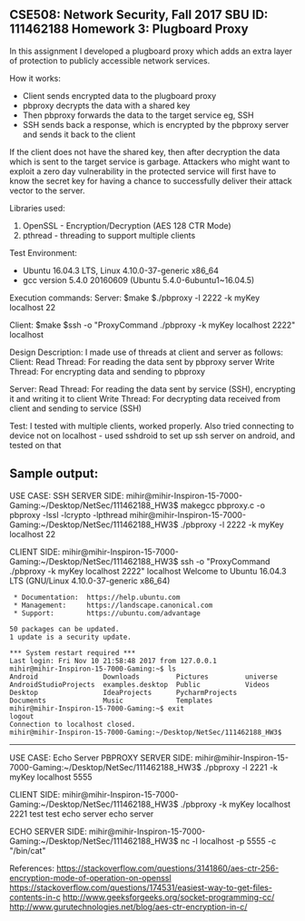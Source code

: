 CSE508: Network Security, Fall 2017
SBU ID: 111462188
Homework 3: Plugboard Proxy
-------------------------------------------------------------------------------
In this assignment I developed a plugboard proxy which adds an extra layer of protection
to publicly accessible network services.

How it works:

- Client sends encrypted data to the plugboard proxy
- pbproxy decrypts the data with a shared key
- Then pbproxy forwards the data to the target service eg, SSH
- SSH sends back a response, which is encrypted by the pbproxy server and sends it back to the client

If the client does not have the shared key, then after decryption the data which is sent to the target
service is garbage. Attackers who might want to exploit a zero day vulnerability in the protected
service will first have to know the secret key for having a chance to successfully deliver their attack
vector to the server.

Libraries used:
  1. OpenSSL - Encryption/Decryption (AES 128 CTR Mode)
  2. pthread - threading to support multiple clients


Test Environment:
- Ubuntu 16.04.3 LTS, Linux 4.10.0-37-generic x86_64
- gcc version 5.4.0 20160609 (Ubuntu 5.4.0-6ubuntu1~16.04.5)

Execution commands:
  Server:
    $make
    $./pbproxy -l 2222 -k myKey localhost 22

  Client:
    $make
    $ssh -o "ProxyCommand ./pbproxy -k myKey localhost 2222" localhost

Design Description:
I made use of threads at client and server as follows:
  Client:
    Read Thread: For reading the data sent by pbproxy server
    Write Thread: For encrypting data and sending to pbproxy

  Server:
    Read Thread: For reading the data sent by service (SSH), encrypting it and writing it to client
    Write Thread: For decrypting data received from client and sending to service (SSH)

Test:
I tested with multiple clients, worked properly.
Also tried connecting to device not on localhost - used sshdroid to set up ssh server on android, and tested on that

Sample output:
--------------------------------------------------------------------------------------------
USE CASE: SSH
  SERVER SIDE:
    mihir@mihir-Inspiron-15-7000-Gaming:~/Desktop/NetSec/111462188_HW3$ makegcc pbproxy.c -o pbproxy -lssl -lcrypto -lpthread
    mihir@mihir-Inspiron-15-7000-Gaming:~/Desktop/NetSec/111462188_HW3$ ./pbproxy -l 2222 -k myKey localhost 22

  CLIENT SIDE:
    mihir@mihir-Inspiron-15-7000-Gaming:~/Desktop/NetSec/111462188_HW3$ ssh -o "ProxyCommand ./pbproxy -k myKey localhost 2222" localhost
    Welcome to Ubuntu 16.04.3 LTS (GNU/Linux 4.10.0-37-generic x86_64)

     * Documentation:  https://help.ubuntu.com
     * Management:     https://landscape.canonical.com
     * Support:        https://ubuntu.com/advantage

    50 packages can be updated.
    1 update is a security update.

    *** System restart required ***
    Last login: Fri Nov 10 21:58:48 2017 from 127.0.0.1
    mihir@mihir-Inspiron-15-7000-Gaming:~$ ls
    Android                Downloads         Pictures         universe
    AndroidStudioProjects  examples.desktop  Public           Videos
    Desktop                IdeaProjects      PycharmProjects
    Documents              Music             Templates
    mihir@mihir-Inspiron-15-7000-Gaming:~$ exit
    logout
    Connection to localhost closed.
    mihir@mihir-Inspiron-15-7000-Gaming:~/Desktop/NetSec/111462188_HW3$

--------------------------------------------------------------------------------------------
USE CASE: Echo Server
  PBPROXY SERVER SIDE:
    mihir@mihir-Inspiron-15-7000-Gaming:~/Desktop/NetSec/111462188_HW3$ ./pbproxy -l 2221 -k myKey localhost 5555

  CLIENT SIDE:
    mihir@mihir-Inspiron-15-7000-Gaming:~/Desktop/NetSec/111462188_HW3$ ./pbproxy -k myKey localhost 2221
    test
    test
    echo server
    echo server

  ECHO SERVER SIDE:
    mihir@mihir-Inspiron-15-7000-Gaming:~/Desktop/NetSec/111462188_HW3$ nc -l localhost -p 5555 -c "/bin/cat"


References:
https://stackoverflow.com/questions/3141860/aes-ctr-256-encryption-mode-of-operation-on-openssl
https://stackoverflow.com/questions/174531/easiest-way-to-get-files-contents-in-c
http://www.geeksforgeeks.org/socket-programming-cc/
http://www.gurutechnologies.net/blog/aes-ctr-encryption-in-c/
